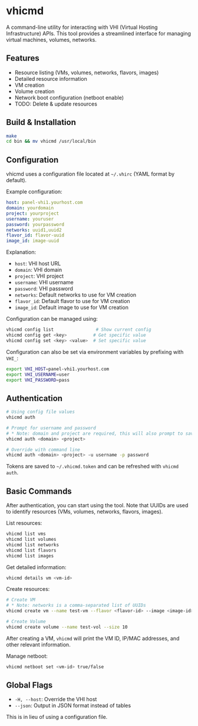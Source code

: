 # vhicmd

A command-line utility for interacting with VHI (Virtual Hosting Infrastructure) APIs. This tool provides a streamlined interface for managing virtual machines, volumes, networks.

## Features

- Resource listing (VMs, volumes, networks, flavors, images)
- Detailed resource information
- VM creation
- Volume creation
- Network boot configuration (netboot enable)
- TODO: Delete & update resources

## Build & Installation

```bash
make
cd bin && mv vhicmd /usr/local/bin
```

## Configuration

vhicmd uses a configuration file located at `~/.vhirc` (YAML format by default).

Example configuration:
```yaml
host: panel-vhi1.yourhost.com
domain: yourdomain
project: yourproject
username: youruser
password: yourpassword
networks: uuid1,uuid2
flavor_id: flavor-uuid
image_id: image-uuid
```

Explanation:
- `host`: VHI host URL
- `domain`: VHI domain
- `project`: VHI project
- `username`: VHI username
- `password`: VHI password
- `networks`: Default networks to use for VM creation
- `flavor_id`: Default flavor to use for VM creation
- `image_id`: Default image to use for VM creation

Configuration can be managed using:
```bash
vhicmd config list                # Show current config
vhicmd config get <key>          # Get specific value
vhicmd config set <key> <value>  # Set specific value
```

Configuration can also be set via environment variables by prefixing with `VHI_`:
```bash
export VHI_HOST=panel-vhi1.yourhost.com
export VHI_USERNAME=user
export VHI_PASSWORD=pass
```

## Authentication

```bash
# Using config file values
vhicmd auth

# Prompt for username and password
# * Note: domain and project are required, this will also prompt to save the values to `~/.vhirc` for future use.
vhicmd auth <domain> <project>

# Override with command line
vhicmd auth <domain> <project> -u username -p password
```

Tokens are saved to `~/.vhicmd.token` and can be refreshed with `vhicmd auth`.

## Basic Commands

After authentication, you can start using the tool.
Note that UUIDs are used to identify resources (VMs, volumes, networks, flavors, images).

List resources:
```bash
vhicmd list vms
vhicmd list volumes
vhicmd list networks
vhicmd list flavors
vhicmd list images
```

Get detailed information:
```bash
vhicmd details vm <vm-id>
```

Create resources:
```bash
# Create VM
# * Note: networks is a comma-separated list of UUIDs
vhicmd create vm --name test-vm --flavor <flavor-id> --image <image-id> --networks <network-ids>

# Create Volume
vhicmd create volume --name test-vol --size 10
```

After creating a VM, `vhicmd` will print the VM ID, IP/MAC addresses, and other relevant information.

Manage netboot:
```bash
vhicmd netboot set <vm-id> true/false
```

## Global Flags

- `-H, --host`: Override the VHI host
- `--json`: Output in JSON format instead of tables

This is in lieu of using a configuration file.
